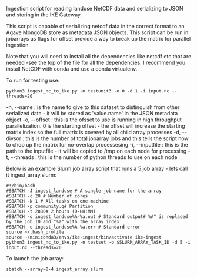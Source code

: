 Ingestion script for reading landuse NetCDF data and serializing to JSON and storing in the IKE Gateway.

This script is capable of serializing netcdf data in the correct format to an Agave MongoDB store as metadata JSON objects. This script can be run in jobarrays as flags for offset provide a way to break up the matrix for parallel ingestion.

Note that you will need to install all the dependencies like netcdf etc that are needed -see the top of the file for all the dependencies.  I recommend you install NetCDF with conda and use a conda virtualenv.


To run for testing use:
```
python3 ingest_nc_to_ike.py -n testunit3 -o 0 -d 1 -i input.nc --threads=20
```
-n, --name : is the name to give to this dataset to distinguish from other serialized data - it will be stored as 'value.name' in the JSON metadata object
-o, --offset : this is the ofsset to use is running in high throughput parallelization.  0 is the starting offset - the offset will increase the starting matrix index so the full matrix is covered by all child array processes
-d, --divsor : this is the number of total jobarray jobs and this tells the script how to chop up the matrix for no-overlap processesing
-i, --inputfile : this is the path to the inputfile - it will be copied to /tmp on each node for processing 
-t, --threads : this is the number of python threads to use on each node

Below is an example Slurm job array script that runs a 5 job array - lets call it ingest_array.slurm:
```
#!/bin/bash
#SBATCH -J ingest_landuse # A single job name for the array
#SBATCH -c 20 # Number of cores
#SBATCH -N 1 # All tasks on one machine
#SBATCH -p community.q# Partition
#SBATCH -t 2880# 2 hours (D-HH:MM)
#SBATCH -o ingest_landuse%A-%a.out # Standard output# %A" is replaced by the job ID and "%a" with the array index
#SBATCH -e ingest_landuse%A-%a.err # Standard error
source ~/.bash_profile
source ~/miniconda3/envs/ike-ingest/bin/activate ike-ingest
python3 ingest_nc_to_ike.py -n testset -o $SLURM_ARRAY_TASK_ID -d 5 -i input.nc --threads=20
```

To launch the job array:
```
sbatch --array=0-4 ingest_array.slurm 
```

